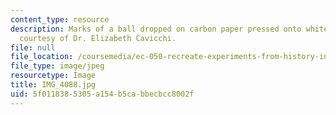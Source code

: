 ```yaml
---
content_type: resource
description: Marks of a ball dropped on carbon paper pressed onto white paper. Photo
  courtesy of Dr. Elizabeth Cavicchi.
file: null
file_location: /coursemedia/ec-050-recreate-experiments-from-history-inform-the-future-from-the-past-galileo-january-iap-2010/5f0118385305a154b5cabbecbcc8002f_IMG_4088.jpg
file_type: image/jpeg
resourcetype: Image
title: IMG_4088.jpg
uid: 5f011838-5305-a154-b5ca-bbecbcc8002f
---
```

